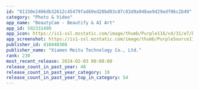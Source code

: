 ```yaml
---
id: "81150e2406db32612c45479fad69ed20bd03c87c83d9a948ae9d29edf06c2b49"
category: "Photo & Video"
app_name: "BeautyCam - Beautify & AI Art"
app_id: 592331499
app_icon: https://is1-ssl.mzstatic.com/image/thumb/Purple116/v4/31/e7/b2/31e7b26a-ac0f-ba8c-1cbc-e45682b9e97a/AppIcon-0-0-1x_U007emarketing-0-0-0-10-0-0-sRGB-0-0-0-GLES2_U002c0-512MB-85-220-0-0.png/1024x1024bb.png
app_screenshot: https://is1-ssl.mzstatic.com/image/thumb/PurpleSource116/v4/f9/05/44/f90544d4-29f3-a48b-4bfd-66fabd16af30/e822d210-27ed-4d5e-b80a-297d4f66354e_0_APP_IPHONE_65_0.png/1242x2688bb.png
publisher_id: 416048308
publisher_name: "Xiamen Meitu Technology Co., Ltd."
rank: 230
most_recent_release: 2024-02-03 00:00:00
release_count_in_past_year: 48
release_count_in_past_year_category: 19
release_count_in_past_year_top_in_category: 54
---
```

